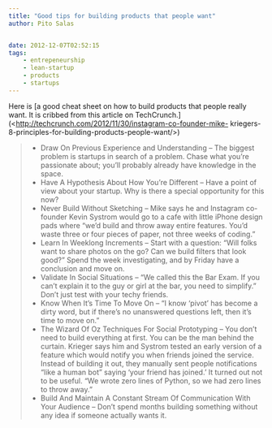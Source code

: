 ```yaml
---
title: "Good tips for building products that people want"
author: Pito Salas


date: 2012-12-07T02:52:15
tags:
    - entrepeneurship
    - lean-startup
    - products
    - startups
---
```




Here is [a good cheat sheet on how to build products that people really want.
It is cribbed from this article on
TechCrunch.](<http://techcrunch.com/2012/11/30/instagram-co-founder-mike-
kriegers-8-principles-for-building-products-people-want/>)

>   * Draw On Previous Experience and Understanding – The biggest problem is
> startups in search of a problem. Chase what you’re passionate about; you’ll
> probably already have knowledge in the space.
>   * Have A Hypothesis About How You’re Different – Have a point of view
> about your startup. Why is there a special opportunity for this now?
>   * Never Build Without Sketching – Mike says he and Instagram co-founder
> Kevin Systrom would go to a cafe with little iPhone design pads where “we’d
> build and throw away entire features. You’d waste three or four pieces of
> paper, not three weeks of coding.”
>   * Learn In Weeklong Increments – Start with a question: “Will folks want
> to share photos on the go? Can we build filters that look good?” Spend the
> week investigating, and by Friday have a conclusion and move on.
>   * Validate In Social Situations – “We called this the Bar Exam. If you
> can’t explain it to the guy or girl at the bar, you need to simplify.” Don’t
> just test with your techy friends.
>   * Know When It’s Time To Move On – “I know ‘pivot’ has become a dirty
> word, but if there’s no unanswered questions left, then it’s time to move
> on.”
>   * The Wizard Of Oz Techniques For Social Prototyping – You don’t need to
> build everything at first. You can be the man behind the curtain. Krieger
> says him and Systrom tested an early version of a feature which would notify
> you when friends joined the service. Instead of building it out, they
> manually sent people notifications “like a human bot” saying ‘your friend
> has joined.’ It turned out not to be useful. “We wrote zero lines of Python,
> so we had zero lines to throw away.”
>   * Build And Maintain A Constant Stream Of Communication With Your Audience
> – Don’t spend months building something without any idea if someone actually
> wants it.
>


